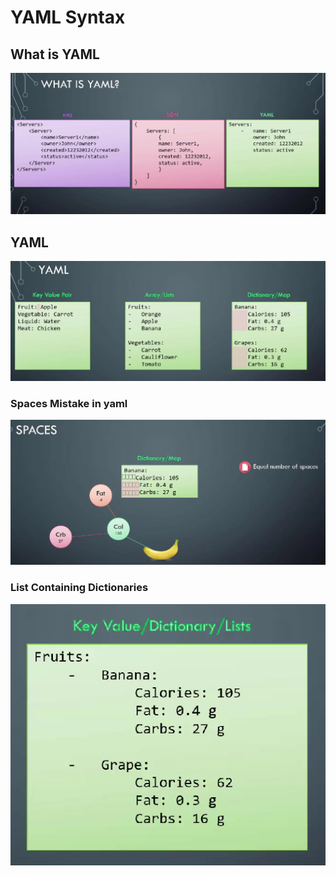 # YAML Syntax
## What is YAML
![xml_json_yaml](Pictures/xml_json_yaml.png)
## YAML
![yaml_syntax](Pictures/yaml_syntax.png)
### Spaces Mistake in yaml
![spaces_yaml](Pictures/spaces_mistake.png)
### List Containing Dictionaries
![list_dictionary](Pictures/list_containing_dict.png)
